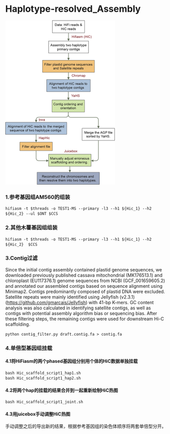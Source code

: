# Haplotype-resolved_Assembly

<img src="./Genome_aseembly_pipeline.png" alt="Genome_assemblu" style="zoom:50%;" />

### 1.参考基因组AM560的组装

```shell
hifiasm -t $threads -o TEST1-MS --primary -l3 --h1 ${Hic_1} --h2 ${Hic_2} --ul $ONT $CCS
```



### 2.其他木薯基因组组装

```shell
hifiasm -t $threads -o TEST1-MS --primary -l3 --h1 ${Hic_1} --h2 ${Hic_2}  $CCS
```



### 3.Contig过滤
Since the initial contig assembly contained plastid genome sequences, we downloaded previously published cassava mitochondrial (MK176513.1) and chloroplast (EU117376.1) genome sequences from NCBI (GCF_001659605.2) and annotated our assembled contigs based on sequence alignment using Minimap2. Contigs predominantly composed of plastid DNA were excluded. Satellite repeats were mainly identified using Jellyfish (v2.3.1) (https://github.com/gmarcais/Jellyfish) with 41-bp K-mers. GC content analysis was also calculated in identifying satellite contigs, as well as contigs with potential assembly algorithm bias or sequencing bias. After these filtering steps, the remaining contigs were used for downstream Hi-C scaffolding.

```
python contig_filter.py draft.contig.fa > contig.fa
```



### 4.单倍型基因组挂载

#### 4.1将HiFiasm的两个phased基因组分别用个体的HiC数据单独挂载

```shell
bash Hic_scaffold_script1_hap1.sh
bash Hic_scaffold_script1_hap2.sh
```

#### 4.2将两个hap的挂载的结果合并到一起重新绘制HiC热图

```shell
bash Hic_scaffold_script1_joint.sh
```

#### 4.3用juicebox手动调整HiC热图

手动调整之后的导出新的结果，根据参考基因组的染色体顺序将两套单倍型分开。
